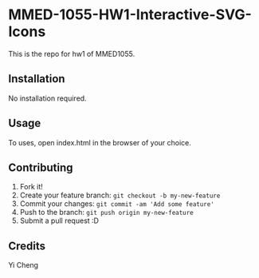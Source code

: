 # MMED-1055-HW1-Interactive-SVG-Icons

This is the repo for hw1 of MMED1055.

## Installation

No installation required.

## Usage

To uses, open index.html in the browser of your choice.

## Contributing

1. Fork it!
2. Create your feature branch: `git checkout -b my-new-feature`
3. Commit your changes: `git commit -am 'Add some feature'`
4. Push to the branch: `git push origin my-new-feature`
5. Submit a pull request :D

## Credits

Yi Cheng
